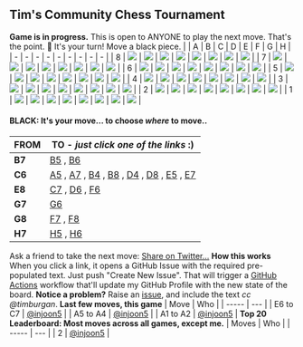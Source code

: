 ## Tim's Community Chess Tournament
**Game is in progress.** This is open to ANYONE to play the next move. That's the point. :wave:  It's your turn! Move a black piece.
|   | A | B | C | D | E | F | G | H |
| - | - | - | - | - | - | - | - | - |
| 8 | ![](https://raw.githubusercontent.com/injoon5/chessreadme/master/chess_images/blank.png) | ![](https://raw.githubusercontent.com/injoon5/chessreadme/master/chess_images/blank.png) | ![](https://raw.githubusercontent.com/injoon5/chessreadme/master/chess_images/blank.png) | ![](https://raw.githubusercontent.com/injoon5/chessreadme/master/chess_images/blank.png) | ![](https://raw.githubusercontent.com/injoon5/chessreadme/master/chess_images/n.png) | ![](https://raw.githubusercontent.com/injoon5/chessreadme/master/chess_images/blank.png) | ![](https://raw.githubusercontent.com/injoon5/chessreadme/master/chess_images/k.png) | ![](https://raw.githubusercontent.com/injoon5/chessreadme/master/chess_images/r.png) |
| 7 | ![](https://raw.githubusercontent.com/injoon5/chessreadme/master/chess_images/blank.png) | ![](https://raw.githubusercontent.com/injoon5/chessreadme/master/chess_images/p.png) | ![](https://raw.githubusercontent.com/injoon5/chessreadme/master/chess_images/N.png) | ![](https://raw.githubusercontent.com/injoon5/chessreadme/master/chess_images/blank.png) | ![](https://raw.githubusercontent.com/injoon5/chessreadme/master/chess_images/blank.png) | ![](https://raw.githubusercontent.com/injoon5/chessreadme/master/chess_images/blank.png) | ![](https://raw.githubusercontent.com/injoon5/chessreadme/master/chess_images/p.png) | ![](https://raw.githubusercontent.com/injoon5/chessreadme/master/chess_images/p.png) |
| 6 | ![](https://raw.githubusercontent.com/injoon5/chessreadme/master/chess_images/blank.png) | ![](https://raw.githubusercontent.com/injoon5/chessreadme/master/chess_images/blank.png) | ![](https://raw.githubusercontent.com/injoon5/chessreadme/master/chess_images/n.png) | ![](https://raw.githubusercontent.com/injoon5/chessreadme/master/chess_images/blank.png) | ![](https://raw.githubusercontent.com/injoon5/chessreadme/master/chess_images/blank.png) | ![](https://raw.githubusercontent.com/injoon5/chessreadme/master/chess_images/blank.png) | ![](https://raw.githubusercontent.com/injoon5/chessreadme/master/chess_images/blank.png) | ![](https://raw.githubusercontent.com/injoon5/chessreadme/master/chess_images/blank.png) |
| 5 | ![](https://raw.githubusercontent.com/injoon5/chessreadme/master/chess_images/blank.png) | ![](https://raw.githubusercontent.com/injoon5/chessreadme/master/chess_images/blank.png) | ![](https://raw.githubusercontent.com/injoon5/chessreadme/master/chess_images/blank.png) | ![](https://raw.githubusercontent.com/injoon5/chessreadme/master/chess_images/blank.png) | ![](https://raw.githubusercontent.com/injoon5/chessreadme/master/chess_images/blank.png) | ![](https://raw.githubusercontent.com/injoon5/chessreadme/master/chess_images/blank.png) | ![](https://raw.githubusercontent.com/injoon5/chessreadme/master/chess_images/P.png) | ![](https://raw.githubusercontent.com/injoon5/chessreadme/master/chess_images/blank.png) |
| 4 | ![](https://raw.githubusercontent.com/injoon5/chessreadme/master/chess_images/p.png) | ![](https://raw.githubusercontent.com/injoon5/chessreadme/master/chess_images/blank.png) | ![](https://raw.githubusercontent.com/injoon5/chessreadme/master/chess_images/blank.png) | ![](https://raw.githubusercontent.com/injoon5/chessreadme/master/chess_images/blank.png) | ![](https://raw.githubusercontent.com/injoon5/chessreadme/master/chess_images/blank.png) | ![](https://raw.githubusercontent.com/injoon5/chessreadme/master/chess_images/blank.png) | ![](https://raw.githubusercontent.com/injoon5/chessreadme/master/chess_images/blank.png) | ![](https://raw.githubusercontent.com/injoon5/chessreadme/master/chess_images/blank.png) |
| 3 | ![](https://raw.githubusercontent.com/injoon5/chessreadme/master/chess_images/P.png) | ![](https://raw.githubusercontent.com/injoon5/chessreadme/master/chess_images/blank.png) | ![](https://raw.githubusercontent.com/injoon5/chessreadme/master/chess_images/blank.png) | ![](https://raw.githubusercontent.com/injoon5/chessreadme/master/chess_images/P.png) | ![](https://raw.githubusercontent.com/injoon5/chessreadme/master/chess_images/blank.png) | ![](https://raw.githubusercontent.com/injoon5/chessreadme/master/chess_images/P.png) | ![](https://raw.githubusercontent.com/injoon5/chessreadme/master/chess_images/blank.png) | ![](https://raw.githubusercontent.com/injoon5/chessreadme/master/chess_images/blank.png) |
| 2 | ![](https://raw.githubusercontent.com/injoon5/chessreadme/master/chess_images/R.png) | ![](https://raw.githubusercontent.com/injoon5/chessreadme/master/chess_images/P.png) | ![](https://raw.githubusercontent.com/injoon5/chessreadme/master/chess_images/blank.png) | ![](https://raw.githubusercontent.com/injoon5/chessreadme/master/chess_images/blank.png) | ![](https://raw.githubusercontent.com/injoon5/chessreadme/master/chess_images/blank.png) | ![](https://raw.githubusercontent.com/injoon5/chessreadme/master/chess_images/blank.png) | ![](https://raw.githubusercontent.com/injoon5/chessreadme/master/chess_images/blank.png) | ![](https://raw.githubusercontent.com/injoon5/chessreadme/master/chess_images/P.png) |
| 1 | ![](https://raw.githubusercontent.com/injoon5/chessreadme/master/chess_images/blank.png) | ![](https://raw.githubusercontent.com/injoon5/chessreadme/master/chess_images/blank.png) | ![](https://raw.githubusercontent.com/injoon5/chessreadme/master/chess_images/B.png) | ![](https://raw.githubusercontent.com/injoon5/chessreadme/master/chess_images/blank.png) | ![](https://raw.githubusercontent.com/injoon5/chessreadme/master/chess_images/K.png) | ![](https://raw.githubusercontent.com/injoon5/chessreadme/master/chess_images/B.png) | ![](https://raw.githubusercontent.com/injoon5/chessreadme/master/chess_images/blank.png) | ![](https://raw.githubusercontent.com/injoon5/chessreadme/master/chess_images/R.png) |
#### **BLACK:** It's your move... to choose _where_ to move..
| FROM | TO - _just click one of the links_ :) |
| ---- | -- |
| **B7** | [B5](https://github.com/injoon5/timburgan/issues/new?title=chess%7Cmove%7Cb7b5%7C361836&body=Just+push+%27Submit+new+issue%27.+You+don%27t+need+to+do+anything+else.) , [B6](https://github.com/injoon5/timburgan/issues/new?title=chess%7Cmove%7Cb7b6%7C361836&body=Just+push+%27Submit+new+issue%27.+You+don%27t+need+to+do+anything+else.) |
| **C6** | [A5](https://github.com/injoon5/timburgan/issues/new?title=chess%7Cmove%7Cc6a5%7C361836&body=Just+push+%27Submit+new+issue%27.+You+don%27t+need+to+do+anything+else.) , [A7](https://github.com/injoon5/timburgan/issues/new?title=chess%7Cmove%7Cc6a7%7C361836&body=Just+push+%27Submit+new+issue%27.+You+don%27t+need+to+do+anything+else.) , [B4](https://github.com/injoon5/timburgan/issues/new?title=chess%7Cmove%7Cc6b4%7C361836&body=Just+push+%27Submit+new+issue%27.+You+don%27t+need+to+do+anything+else.) , [B8](https://github.com/injoon5/timburgan/issues/new?title=chess%7Cmove%7Cc6b8%7C361836&body=Just+push+%27Submit+new+issue%27.+You+don%27t+need+to+do+anything+else.) , [D4](https://github.com/injoon5/timburgan/issues/new?title=chess%7Cmove%7Cc6d4%7C361836&body=Just+push+%27Submit+new+issue%27.+You+don%27t+need+to+do+anything+else.) , [D8](https://github.com/injoon5/timburgan/issues/new?title=chess%7Cmove%7Cc6d8%7C361836&body=Just+push+%27Submit+new+issue%27.+You+don%27t+need+to+do+anything+else.) , [E5](https://github.com/injoon5/timburgan/issues/new?title=chess%7Cmove%7Cc6e5%7C361836&body=Just+push+%27Submit+new+issue%27.+You+don%27t+need+to+do+anything+else.) , [E7](https://github.com/injoon5/timburgan/issues/new?title=chess%7Cmove%7Cc6e7%7C361836&body=Just+push+%27Submit+new+issue%27.+You+don%27t+need+to+do+anything+else.) |
| **E8** | [C7](https://github.com/injoon5/timburgan/issues/new?title=chess%7Cmove%7Ce8c7%7C361836&body=Just+push+%27Submit+new+issue%27.+You+don%27t+need+to+do+anything+else.) , [D6](https://github.com/injoon5/timburgan/issues/new?title=chess%7Cmove%7Ce8d6%7C361836&body=Just+push+%27Submit+new+issue%27.+You+don%27t+need+to+do+anything+else.) , [F6](https://github.com/injoon5/timburgan/issues/new?title=chess%7Cmove%7Ce8f6%7C361836&body=Just+push+%27Submit+new+issue%27.+You+don%27t+need+to+do+anything+else.) |
| **G7** | [G6](https://github.com/injoon5/timburgan/issues/new?title=chess%7Cmove%7Cg7g6%7C361836&body=Just+push+%27Submit+new+issue%27.+You+don%27t+need+to+do+anything+else.) |
| **G8** | [F7](https://github.com/injoon5/timburgan/issues/new?title=chess%7Cmove%7Cg8f7%7C361836&body=Just+push+%27Submit+new+issue%27.+You+don%27t+need+to+do+anything+else.) , [F8](https://github.com/injoon5/timburgan/issues/new?title=chess%7Cmove%7Cg8f8%7C361836&body=Just+push+%27Submit+new+issue%27.+You+don%27t+need+to+do+anything+else.) |
| **H7** | [H5](https://github.com/injoon5/timburgan/issues/new?title=chess%7Cmove%7Ch7h5%7C361836&body=Just+push+%27Submit+new+issue%27.+You+don%27t+need+to+do+anything+else.) , [H6](https://github.com/injoon5/timburgan/issues/new?title=chess%7Cmove%7Ch7h6%7C361836&body=Just+push+%27Submit+new+issue%27.+You+don%27t+need+to+do+anything+else.) |
Ask a friend to take the next move: [Share on Twitter...](https://twitter.com/share?text=I'm+playing+chess+on+a+GitHub+Profile+Readme!+Can+you+please+take+the+next+move+at+https://github.com/timburgan)
**How this works**
When you click a link, it opens a GitHub Issue with the required pre-populated text. Just push "Create New Issue". That will trigger a [GitHub Actions](https://github.blog/2020-07-03-github-action-hero-casey-lee/#getting-started-with-github-actions) workflow that'll update my GitHub Profile  with the new state of the board.
**Notice a problem?**
Raise an [issue](https://github.com/injoon5/timburgan/issues), and include the text _cc @timburgan_.
**Last few moves, this game**
| Move  | Who |
| ----- | --- |
| E6 to C7 | [@injoon5](https://github.com/injoon5) |
| A5 to A4 | [@injoon5](https://github.com/injoon5) |
| A1 to A2 | [@injoon5](https://github.com/injoon5) |
**Top 20 Leaderboard: Most moves across all games, except me.**
| Moves | Who |
| ----- | --- |
| 2 | [@injoon5](https://github.com/injoon5) |
